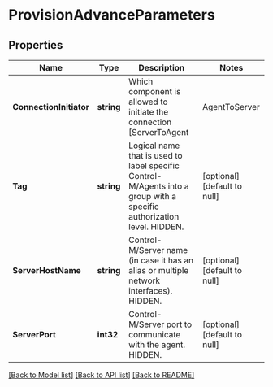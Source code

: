 # ProvisionAdvanceParameters

## Properties
Name | Type | Description | Notes
------------ | ------------- | ------------- | -------------
**ConnectionInitiator** | **string** | Which component is allowed to initiate the connection [ServerToAgent | AgentToServer | BothAllowed]. Parameters start with capital letter.  HIDDEN. | [optional] [default to null]
**Tag** | **string** | Logical name that is used to label specific Control-M/Agents into a group with a specific authorization level.  HIDDEN. | [optional] [default to null]
**ServerHostName** | **string** | Control-M/Server name (in case it has an alias or multiple network interfaces).  HIDDEN. | [optional] [default to null]
**ServerPort** | **int32** | Control-M/Server port to communicate with the agent.  HIDDEN. | [optional] [default to null]

[[Back to Model list]](../README.md#documentation-for-models) [[Back to API list]](../README.md#documentation-for-api-endpoints) [[Back to README]](../README.md)

